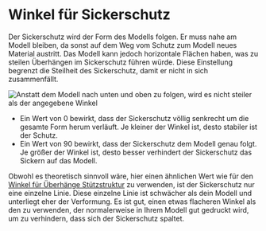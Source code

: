 Winkel für Sickerschutz
====
Der Sickerschutz wird der Form des Modells folgen. Er muss nahe am Modell bleiben, da sonst auf dem Weg vom Schutz zum Modell neues Material austritt. Das Modell kann jedoch horizontale Flächen haben, was zu steilen Überhängen im Sickerschutz führen würde. Diese Einstellung begrenzt die Steilheit des Sickerschutz, damit er nicht in sich zusammenfällt.

![Anstatt dem Modell nach unten und oben zu folgen, wird es nicht steiler als der angegebene Winkel](../../../articles/images/ooze_shield.svg)

* Ein Wert von 0 bewirkt, dass der Sickerschutz völlig senkrecht um die gesamte Form herum verläuft. Je kleiner der Winkel ist, desto stabiler ist der Schutz.
* Ein Wert von 90 bewirkt, dass der Sickerschutz dem Modell genau folgt. Je größer der Winkel ist, desto besser verhindert der Sickerschutz das Sickern auf das Modell.

Obwohl es theoretisch sinnvoll wäre, hier einen ähnlichen Wert wie für den [Winkel für Überhänge Stützstruktur](../../../articles/support/support_angle.md) zu verwenden, ist der Sickerschutz nur eine einzelne Linie. Diese einzelne Linie ist schwächer als dein Modell und unterliegt eher der Verformung. Es ist gut, einen etwas flacheren Winkel als den zu verwenden, der normalerweise in Ihrem Modell gut gedruckt wird, um zu verhindern, dass sich der Sickerschutz spaltet.